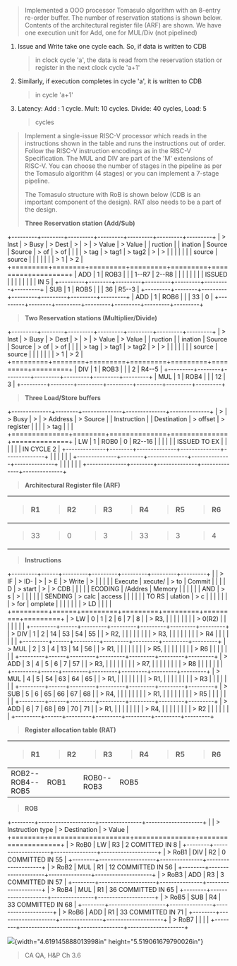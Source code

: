 > Implemented a OOO processor Tomasulo algorithm with an 8-entry
> re-order buffer. The number of reservation stations is shown below.
> Contents of the architectural register file (ARF) are shown. We have
> one execution unit for Add, one for MUL/Div (not pipelined)

1.  Issue and Write take one cycle each. So, if data is written to CDB
    > in clock cycle 'a', the data is read from the reservation station
    > or register in the next clock cycle 'a+1'

2.  Similarly, if execution completes in cycle 'a', it is written to CDB
    > in cycle 'a+1'

3.  Latency: Add : 1 cycle. Mult: 10 cycles. Divide: 40 cycles, Load: 5
    > cycles

> Implement a single-issue RISC-V processor which reads in the
> instructions shown in the table and runs the instructions out of
> order. Follow the RISC-V instruction encodings as in the RISC-V
> Specification. The MUL and DIV are part of the 'M' extensions of
> RISC-V. You can choose the number of stages in the pipeline as per the
> Tomasulo algorithm (4 stages) or you can implement a 7-stage pipeline.
>
> The Tomasulo structure with RoB is shown below (CDB is an important
> component of the design). RAT also needs to be a part of the design.
>
> **Three Reservation station (Add/Sub)**

+---------+--------+---------+---------+---------+---------+---------+
| > Inst  | > Busy | > Dest  | >       | >       | > Value | > Value |
| ruction |        | ination |  Source |  Source | > of    | > of    |
|         |        | > tag   | > tag1  | > tag2  | >       | >       |
|         |        |         |         |         |  source |  source |
|         |        |         |         |         | > 1     | > 2     |
+=========+========+=========+=========+=========+=========+=========+
| ADD     | 1      | ROB3    |         |         | 1\--R7  | 2\--R8  |
|         |        |         |         |         |         | ISSUED  |
|         |        |         |         |         |         | IN 5    |
+---------+--------+---------+---------+---------+---------+---------+
| SUB     | 1      | ROB5    |         |         | 36      | R5\--3  |
+---------+--------+---------+---------+---------+---------+---------+
| ADD     | 1      | ROB6    |         |         | 33      | 0       |
+---------+--------+---------+---------+---------+---------+---------+

> **Two Reservation stations (Multiplier/Divide)**

+---------+--------+---------+---------+---------+---------+---------+
| > Inst  | > Busy | > Dest  | >       | >       | > Value | > Value |
| ruction |        | ination |  Source |  Source | > of    | > of    |
|         |        | > tag   | > tag1  | > tag2  | >       | >       |
|         |        |         |         |         |  source |  source |
|         |        |         |         |         | > 1     | > 2     |
+=========+========+=========+=========+=========+=========+=========+
| DIV     | 1      | ROB3    |         |         | 2       | R4\--5  |
+---------+--------+---------+---------+---------+---------+---------+
| MUL     | 1      | ROB4    |         |         | 12      | 3       |
+---------+--------+---------+---------+---------+---------+---------+

> **Three Load/Store buffers**

+--------------+--------+--------------+--------------+--------------+
| >            | > Busy | >            | > Address    | > Source     |
|  Instruction |        |  Destination | > offset     | > register   |
|              |        | > tag        |              |              |
+==============+========+==============+==============+==============+
| LW           | 1      | ROB0         | 0            | R2\--16      |
|              |        |              |              | ISSUED TO EX |
|              |        |              |              | IN CYCLE 2   |
+--------------+--------+--------------+--------------+--------------+
|              |        |              |              |              |
+--------------+--------+--------------+--------------+--------------+
|              |        |              |              |              |
+--------------+--------+--------------+--------------+--------------+

> **Architectural Register file (ARF)**

<table>
<thead>
<tr class="header">
<th><blockquote>
<p>R1</p>
</blockquote></th>
<th><blockquote>
<p>R2</p>
</blockquote></th>
<th><blockquote>
<p>R3</p>
</blockquote></th>
<th><blockquote>
<p>R4</p>
</blockquote></th>
<th><blockquote>
<p>R5</p>
</blockquote></th>
<th><blockquote>
<p>R6</p>
</blockquote></th>
<th><blockquote>
<p>R7</p>
</blockquote></th>
<th><blockquote>
<p>R8</p>
</blockquote></th>
<th><blockquote>
<p>R9</p>
</blockquote></th>
<th><blockquote>
<p>R10</p>
</blockquote></th>
</tr>
</thead>
<tbody>
<tr class="odd">
<td><blockquote>
<p>33</p>
</blockquote></td>
<td><blockquote>
<p>0</p>
</blockquote></td>
<td><blockquote>
<p>3</p>
</blockquote></td>
<td><blockquote>
<p>33</p>
</blockquote></td>
<td><blockquote>
<p>3</p>
</blockquote></td>
<td><blockquote>
<p>4</p>
</blockquote></td>
<td><blockquote>
<p>1</p>
</blockquote></td>
<td><blockquote>
<p>2</p>
</blockquote></td>
<td><blockquote>
<p>2</p>
</blockquote></td>
<td><blockquote>
<p>3</p>
</blockquote></td>
</tr>
</tbody>
</table>

> **Instructions**

+---------+------+---------+---------+---------+---------+---------+
|         | > IF | > ID-   | >       | > E     | > Write | >       |
|         |      |         | Execute | xecute/ | > to    |  Commit |
|         |      | D       | > start | >       | > CDB   |         |
|         |      | ECODING | /Addres |  Memory |         |         |
|         |      | AND     | > s     | >       |         |         |
|         |      | SENDING | > calc  |  access |         |         |
|         |      | TO RS   | ulation | > c     |         |         |
|         |      |         | > for   | omplete |         |         |
|         |      |         | > LD    |         |         |         |
+=========+======+=========+=========+=========+=========+=========+
| > LW    | 0    | 1       | 2       | 6       | 7       | 8       |
| > R3,   |      |         |         |         |         |         |
| > 0(R2) |      |         |         |         |         |         |
+---------+------+---------+---------+---------+---------+---------+
| > DIV   | 1    | 2       | 14      | 53      | 54      | 55      |
| > R2,   |      |         |         |         |         |         |
| > R3,   |      |         |         |         |         |         |
| > R4    |      |         |         |         |         |         |
+---------+------+---------+---------+---------+---------+---------+
| > MUL   | 2    | 3       | 4       | 13      | 14      | 56      |
| > R1,   |      |         |         |         |         |         |
| > R5,   |      |         |         |         |         |         |
| > R6    |      |         |         |         |         |         |
+---------+------+---------+---------+---------+---------+---------+
| > ADD   | 3    | 4       | 5       | 6       | 7       | 57      |
| > R3,   |      |         |         |         |         |         |
| > R7,   |      |         |         |         |         |         |
| > R8    |      |         |         |         |         |         |
+---------+------+---------+---------+---------+---------+---------+
| > MUL   | 4    | 5       | 54      | 63      | 64      | 65      |
| > R1,   |      |         |         |         |         |         |
| > R1,   |      |         |         |         |         |         |
| > R3    |      |         |         |         |         |         |
+---------+------+---------+---------+---------+---------+---------+
| > SUB   | 5    | 6       | 65      | 66      | 67      | 68      |
| > R4,   |      |         |         |         |         |         |
| > R1,   |      |         |         |         |         |         |
| > R5    |      |         |         |         |         |         |
+---------+------+---------+---------+---------+---------+---------+
| > ADD   | 6    | 7       | 68      | 69      | 70      | 71      |
| > R1,   |      |         |         |         |         |         |
| > R4,   |      |         |         |         |         |         |
| > R2    |      |         |         |         |         |         |
+---------+------+---------+---------+---------+---------+---------+

> **Register allocation table (RAT)**

<table>
<thead>
<tr class="header">
<th><blockquote>
<p>R1</p>
</blockquote></th>
<th><blockquote>
<p>R2</p>
</blockquote></th>
<th><blockquote>
<p>R3</p>
</blockquote></th>
<th><blockquote>
<p>R4</p>
</blockquote></th>
<th><blockquote>
<p>R5</p>
</blockquote></th>
<th><blockquote>
<p>R6</p>
</blockquote></th>
<th><blockquote>
<p>R7</p>
</blockquote></th>
<th><blockquote>
<p>R8</p>
</blockquote></th>
<th><blockquote>
<p>R9</p>
</blockquote></th>
<th><blockquote>
<p>R10</p>
</blockquote></th>
</tr>
</thead>
<tbody>
<tr class="odd">
<td>ROB2--ROB4--ROB5</td>
<td>ROB1</td>
<td>ROB0--ROB3</td>
<td>ROB5</td>
<td></td>
<td></td>
<td></td>
<td></td>
<td></td>
<td></td>
</tr>
</tbody>
</table>

> **ROB**

+--------+--------------------+---------------+--------------------+
|        | > Instruction type | > Destination | > Value            |
+========+====================+===============+====================+
| > RoB0 | LW                 | R3            | 2 COMITTED IN 8    |
+--------+--------------------+---------------+--------------------+
| > RoB1 | DIV                | R2            | 0 COMMITTED IN 55  |
+--------+--------------------+---------------+--------------------+
| > RoB2 | MUL                | R1            | 12 COMMITTED IN 56 |
+--------+--------------------+---------------+--------------------+
| > RoB3 | ADD                | R3            | 3 COMMITTED IN 57  |
+--------+--------------------+---------------+--------------------+
| > RoB4 | MUL                | R1            | 36 COMMITTED IN 65 |
+--------+--------------------+---------------+--------------------+
| > RoB5 | SUB                | R4            | 33 COMMITTED IN 68 |
+--------+--------------------+---------------+--------------------+
| > RoB6 | ADD                | R1            | 33 COMMITTED IN 71 |
+--------+--------------------+---------------+--------------------+
| > RoB7 |                    |               |                    |
+--------+--------------------+---------------+--------------------+

![](media/image1.png){width="4.619145888013998in"
height="5.519061679790026in"}

> CA QA, H&P Ch 3.6
